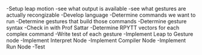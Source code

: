 -Setup leap motion
	-see what output is available
	-see what gestures are actually recongizable
-Develop language
	-Determine commands we want to run
	-Determine gestures that build those commands
	-Determine gesture syntax
-Check in with Prof Sattar
-Determine RPYTT vectors for each complex command
-Write test of each gesture
-Implement Leap to Gesture node
-Implement Interpret Node
-Implement Compiler Node
-Implement Run Node
-Test
